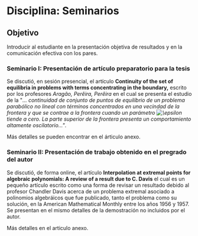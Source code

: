 # Disciplina: Seminarios

## Objetivo

Introducir al estudiante en la presentación objetiva de resultados y en la comunicación efectiva con los pares.

### Seminario I: Presentación de artículo preparatorio para la tesis

Se discutió, en sesión presencial, el artículo **Continuity of the set of equilibria in problems with terms concentrating
in the boundary,** escrito por los profesores *Aragão, Perêira, Perêira* en el cual se presenta el estudio de la "*... continuidad de conjunto de 
puntos de equilíbrio de un problema parabólico no lineal con términos concentrados en una vecindad de la frontera y que se contrae a la frontera cuando un
parámetro <img src="https://latex.codecogs.com/svg.image?\epsilon&space;" title="\epsilon " /> tiende a cero. La parte superior de la frontera presenta un comportamiento altamente oscilatorio..."*.

Más detalles se pueden encontrar en el árticulo anexo.

### Seminario II: Presentación de trabajo obtenido en el pregrado del autor

Se discutió, de forma online, el artículo **Interpolation at extremal points for algebraic polynomials: A review of a result due to C. Davis** el cual es un 
pequeño artículo escrito como una forma de revisar un resultado debido al profesor Chandler Davis acerca de un problema extremal asociado a polinomios algebráicos
que fue publicado, tanto el problema como su solución, en la American Mathematical Monthly entre los años 1956 y 1957. Se presentan en el mismo detalles de la 
demostración no incluidos por el autor.

Más detalles en el articulo anexo.
